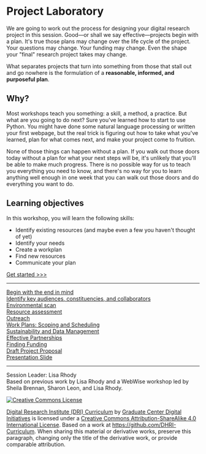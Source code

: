 # Project Laboratory

We are going to work out the process for designing your digital research project in this session. Good—or shall we say effective—projects begin with a plan. It's true those plans may change over the life cycle of the project. Your questions may change. Your funding may change. Even the shape your "final" research project takes may change. 

What separates projects that turn into something from those that stall out and go nowhere is the formulation of a **reasonable, informed, and purposeful plan**.

## Why?

Most workshops teach you something: a skill, a method, a practice. But what are you going to do next? Sure you've learned how to start to use Python. You might have done some natural language processing or written your first webpage, but the real trick is figuring out how to take what you've learned, plan for what comes next, and make your project come to fruition. 

None of those things can happen without a plan. If you walk out those doors today without a plan for what your next steps will be, it's unlikely that you'll be able to make much progress. There is no possible way for us to teach you everything you need to know, and there's no way for you to learn anything well enough in one week that you can walk out those doors and do everything you want to do. 

## Learning objectives

In this workshop, you will learn the following skills:
- Identify existing resources (and maybe even a few you haven't thought of yet)
- Identify your needs
- Create a workplan 
- Find new resources
- Communicate your plan

[Get started >>>](sections/01-ideas.md)

-----

[Begin with the end in mind](sections/01-ideas.md)  
[Identify key audiences, constituencies, and collaborators](sections/02-audience.md)  
[Environmental scan](sections/03-environment.md)  
[Resource assessment](sections/04-resources.md)  
[Outreach](sections/05-outreach.md)  
[Work Plans: Scoping and Scheduling](sections/06-workplan.md)  
[Sustainability and Data Management](sections/07-sustainability.md)  
[Effective Partnerships](sections/08-partnerships.md)  
[Finding Funding](sections/09-finding-funds.md)  
[Draft Project Proposal](sections/10-proposal.md)  
[Presentation Slide](sections/11-presentation.md)

-----

Session Leader: Lisa Rhody  
Based on previous work by Lisa Rhody and a WebWise workshop led by Sheila Brennan, Sharon Leon, and Lisa Rhody.

[![Creative Commons License](https://i.creativecommons.org/l/by-sa/4.0/88x31.png)](http://creativecommons.org/licenses/by-sa/4.0/)

[Digital Research Institute (DRI) Curriculum](http://purl.org/dc/terms/) by [Graduate Center Digital Initiatives](https://gcdi.commons.gc.cuny.edu/) is licensed under a [Creative Commons Attribution-ShareAlike 4.0 International License](http://creativecommons.org/licenses/by-sa/4.0/). Based on a work at <https://github.com/DHRI-Curriculum>. When sharing this material or derivative works, preserve this paragraph, changing only the title of the derivative work, or provide comparable attribution.